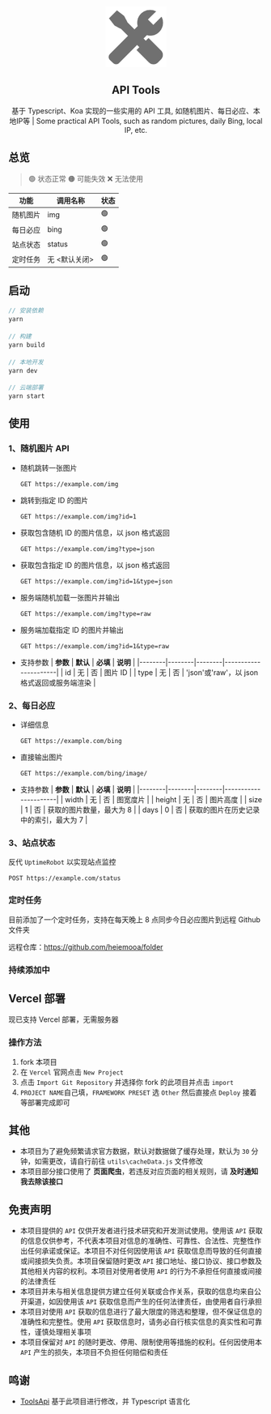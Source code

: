 <div align="center">
<img alt="logo" height="120" src="./public/favicon.png" width="120"/>
<h2>API Tools</h2>
<p>基于 Typescript、Koa 实现的一些实用的 API 工具, 如随机图片、每日必应、本地IP等 | Some practical API Tools, such as random pictures, daily Bing, local IP, etc.</p>
</div>

## 总览

> 🟢 状态正常
> 🟠 可能失效
> ❌ 无法使用

| **功能** | **调用名称**  | **状态** |
| -------- | ------------- | -------- |
| 随机图片 | img           | 🟢       |
| 每日必应 | bing          | 🟢       |
| 站点状态 | status        | 🟢       |
| 定时任务 | 无 <默认关闭> | 🟢       |

## 启动

```js
// 安装依赖
yarn

// 构建
yarn build

// 本地开发
yarn dev

// 云端部署
yarn start
```

## 使用

### 1、随机图片 API

- 随机跳转一张图片

  ```http
  GET https://example.com/img
  ```

- 跳转到指定 ID 的图片

  ```http
  GET https://example.com/img?id=1
  ```

- 获取包含随机 ID 的图片信息，以 json 格式返回

  ```http
  GET https://example.com/img?type=json
  ```

- 获取包含指定 ID 的图片信息，以 json 格式返回

  ```http
  GET https://example.com/img?id=1&type=json
  ```

- 服务端随机加载一张图片并输出
  ```http
  GET https://example.com/img?type=raw
  ```
- 服务端加载指定 ID 的图片并输出

  ```http
  GET https://example.com/img?id=1&type=raw
  ```

- 支持参数
  | **参数** | **默认** | **必填** | **说明** |
  |--------|--------|--------|----------------------|
  | id | 无 | 否 | 图片 ID |
  | type | 无 | 否 | 'json'或'raw'，以 json 格式返回或服务端渲染 |

### 2、每日必应

- 详细信息

  ```http
  GET https://example.com/bing
  ```

- 直接输出图片

  ```http
  GET https://example.com/bing/image/
  ```

- 支持参数
  | **参数** | **默认** | **必填** | **说明** |
  |--------|--------|--------|----------------------|
  | width | 无 | 否 | 图宽度片 |
  | height | 无 | 否 | 图片高度 |
  | size | 1 | 否 | 获取的图片数量，最大为 8 |
  | days | 0 | 否 | 获取的图片在历史记录中的索引，最大为 7 |

### 3、站点状态

反代 `UptimeRobot` 以实现站点监控

```http
POST https://example.com/status
```

### 定时任务

目前添加了一个定时任务，支持在每天晚上 8 点同步今日必应图片到远程 Github 文件夹

远程仓库：https://github.com/heiemooa/folder

### 持续添加中

## Vercel 部署

现已支持 Vercel 部署，无需服务器

### 操作方法

1. fork 本项目
2. 在 `Vercel` 官网点击 `New Project`
3. 点击 `Import Git Repository` 并选择你 fork 的此项目并点击 `import`
4. `PROJECT NAME`自己填，`FRAMEWORK PRESET` 选 `Other` 然后直接点 `Deploy` 接着等部署完成即可

## 其他

- 本项目为了避免频繁请求官方数据，默认对数据做了缓存处理，默认为 `30` 分钟，如需更改，请自行前往 `utils\cacheData.js` 文件修改
- 本项目部分接口使用了 **页面爬虫**，若违反对应页面的相关规则，请 **及时通知我去除该接口**

## 免责声明

- 本项目提供的 `API` 仅供开发者进行技术研究和开发测试使用。使用该 `API` 获取的信息仅供参考，不代表本项目对信息的准确性、可靠性、合法性、完整性作出任何承诺或保证。本项目不对任何因使用该 `API` 获取信息而导致的任何直接或间接损失负责。本项目保留随时更改 `API` 接口地址、接口协议、接口参数及其他相关内容的权利。本项目对使用者使用 `API` 的行为不承担任何直接或间接的法律责任
- 本项目并未与相关信息提供方建立任何关联或合作关系，获取的信息均来自公开渠道，如因使用该 `API` 获取信息而产生的任何法律责任，由使用者自行承担
- 本项目对使用 `API` 获取的信息进行了最大限度的筛选和整理，但不保证信息的准确性和完整性。使用 `API` 获取信息时，请务必自行核实信息的真实性和可靠性，谨慎处理相关事项
- 本项目保留对 `API` 的随时更改、停用、限制使用等措施的权利。任何因使用本 `API` 产生的损失，本项目不负担任何赔偿和责任

## 鸣谢

- [ToolsApi](https://github.com/imsyy/ToolsApi) 基于此项目进行修改，并 Typescript 语言化
